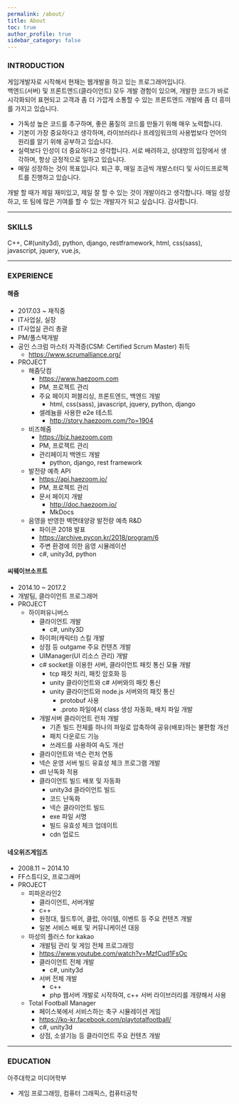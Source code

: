 ```yaml
---
permalink: /about/
title: About
toc: true
author_profile: true
sidebar_category: false
---
```


### INTRODUCTION

게임개발자로 시작해서 현재는 웹개발을 하고 있는 프로그래머입니다.<br>
백엔드(서버) 및 프론트엔드(클라이언트) 모두 개발 경험이 있으며, 개발한 코드가 바로 시각화되어 표현되고 고객과 좀 더 가깝게 소통할 수 있는 프론트엔드 개발에 좀 더 흥미를 가지고 있습니다.<br>

- 가독성 높은 코드를 추구하며, 좋은 품질의 코드를 만들기 위해 매우 노력합니다.
- 기본이 가장 중요하다고 생각하며, 라이브러리나 프레임워크의 사용법보다 언어의 원리를 알기 위해 공부하고 있습니다.
- 실력보다 인성이 더 중요하다고 생각합니다. 서로 배려하고, 상대방의 입장에서 생각하며, 항상 긍정적으로 일하고 있습니다.
- 매일 성장하는 것이 목표입니다. 퇴근 후, 매일 조금씩 개발스터디 및 사이드프로젝트를 진행하고 있습니다.

개발 할 때가 제일 재미있고, 제일 잘 할 수 있는 것이 개발이라고 생각합니다. 매일 성장하고, 또 팀에 많은 기여를 할 수 있는 개발자가 되고 싶습니다. 감사합니다.

---

### SKILLS

C++, C#(unity3d), python, django, restframework, html, css(sass), javascript, jquery, vue.js,

---

### EXPERIENCE

#### 해줌

- 2017.03 ~ 재직중
- IT사업실, 실장
- IT사업실 관리 총괄
- PM/풀스택개발
- 공인 스크럼 마스터 자격증(CSM: Certified Scrum Master) 취득
  - https://www.scrumalliance.org/
- PROJECT
  - 해줌닷컴
    - https://www.haezoom.com
    - PM, 프로젝트 관리
    - 주요 페이지 퍼블리싱, 프론트엔드, 백엔드 개발
      - html, css(sass), javascript, jquery, python, django
    - 셀레늄을 사용한 e2e 테스트
      - http://story.haezoom.com/?p=1904
  - 비즈해줌
    - https://biz.haezoom.com
    - PM, 프로젝트 관리
    - 관리페이지 백엔드 개발
      - python, django, rest framework
  - 발전량 예측 API
    - https://api.haezoom.io/
    - PM, 프로젝트 관리
    - 문서 페이지 개발
      - http://doc.haezoom.io/
      - MkDocs
  - 음영을 반영한 벽면태양광 발전량 예측 R&D
    - 파이콘 2018 발표
    - https://archive.pycon.kr/2018/program/6
    - 주변 환경에 의한 음영 시뮬레이션
    - c#, unity3d, python

#### 씨웨이브소프트

- 2014.10 ~ 2017.2
- 개발팀, 클라이언트 프로그래머
- PROJECT
  - 하이퍼유니버스
    - 클라이언트 개발
      - c#, unity3D
    - 하이퍼(캐릭터) 스킬 개발
    - 상점 등 outgame 주요 컨텐츠 개발
    - UIManager(UI 리소스 관리) 개발
    - c# socket을 이용한 서버, 클라이언트 패킷 통신 모듈 개발
      - tcp 패킷 처리, 패킷 암호화 등
      - unity 클라이언트와 c# 서버와의 패킷 통신
      - unity 클라이언트와 node.js 서버와의 패킷 통신
        - protobuf 사용
        - .proto 파일에서 class 생성 자동화, 배치 파일 개발
    - 개발서버 클라이언트 런처 개발
      - 기존 빌드 전체를 하나의 파일로 압축하여 공유(배포)하는 불편함 개선
      - 패치 다운로드 기능
      - 쓰레드를 사용하여 속도 개선
    - 클라이언트와 넥슨 런처 연동
    - 넥슨 운영 서버 빌드 유효성 체크 프로그램 개발
    - dll 난독화 적용
    - 클라이언트 빌드 배포 및 자동화
      - unity3d 클라이언트 빌드
      - 코드 난독화
      - 넥슨 클라이언트 빌드
      - exe 파일 서명
      - 빌드 유효성 체크 업데이트
      - cdn 업로드

#### 네오위즈게임즈

- 2008.11 ~ 2014.10
- FF스튜디오, 프로그래머
- PROJECT
  - 피파온라인2
    - 클라이언트, 서버개발
    - c++
    - 원정대, 월드투어, 클럽, 아이템, 이벤트 등 주요 컨텐츠 개발
    - 일본 서비스 배포 및 커뮤니케이션 대응
  - 마성의 플러스 for kakao
    - 개발팀 관리 및 게임 전체 프로그래밍
    - https://www.youtube.com/watch?v=MzfCud1FsOc
    - 클라이언트 전체 개발
      - c#, unity3d
    - 서버 전체 개발
      - c++
      - php 웹서버 개발로 시작하여, c++ 서버 라이브러리를 개량해서 사용
  - Total Football Manager
    - 페이스북에서 서비스하는 축구 시뮬레이션 게임
    - https://ko-kr.facebook.com/playtotalfootball/
    - c#, unity3d
    - 상점, 소셜기능 등 클라이언트 주요 컨텐츠 개발

---

### EDUCATION

아주대학교 미디어학부
- 게임 프로그래밍, 컴퓨터 그래픽스, 컴퓨터공학
